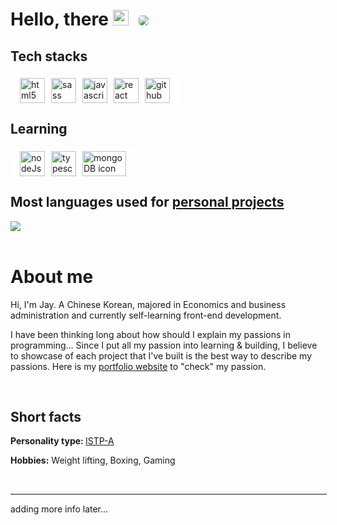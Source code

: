 <h1 > Hello, there <img src="https://media.giphy.com/media/hvRJCLFzcasrR4ia7z/giphy.gif"  width="25px">   
<span style="margin-left:10px;">
<a href="#">
    <img style="border-radius:5px;" src="https://estruyf-github.azurewebsites.net/api/VisitorHit?user=a331998513&repo=github-visitors-badge&countColorcountColor&countColor=%237B1E7A" >
</a>
</span>
</h1>

## Tech stacks
<p align="left" style="background-color:white; max-width:fit-content;display:flex; border-radius:5px;padding:5px 10px 0;">
  <a href="#" style="margin:0 5px"><img src="https://cdn.svgporn.com/logos/html-5.svg" alt="html5 icon" width="40" height="40"></a>
  <a href="#" style="margin:0 5px"><img src="https://cdn.svgporn.com/logos/sass.svg" alt="sass icon" width="40" height="40"></a>
  <a href="#" style="margin:0 5px"><img src="https://cdn.svgporn.com/logos/javascript.svg" alt="javascript icon" width="40" height="40"></a>
  <a href="#" style="margin:0 5px"><img src="https://cdn.svgporn.com/logos/react.svg" alt="react icon" width="40" height="40"></a>
  <a href="#" style="margin:0 5px"><img src="https://cdn.svgporn.com/logos/github-icon.svg" alt="github icon" width="40" height="40"></a>
</p>

## Learning
<p align="left" style="background-color:white; max-width:fit-content;display:flex; border-radius:5px;padding:5px 10px 0;">
  <a href="#" style="margin:0 5px"><img src="https://cdn.svgporn.com/logos/nodejs.svg" alt="nodeJs icon" width="40" height="40"></a>
  <a href="#" style="margin:0 5px"><img src="https://cdn.svgporn.com/logos/typescript-icon.svg" alt="typescript icon" width="40" height="40"></a>
  <a href="#" style="margin:0 5px"><img src="https://cdn.svgporn.com/logos/mongodb.svg" alt="mongoDB icon" width="70" height="40"></a>
</p>

<h2> Most languages used for <a href="https://github.com/a331998513/projects" target="_blank" rel="nofollow noreferrer noopener">personal projects</a></h2>
<p align="left">
  <a href="https://github.com/a331998513/projects">
    <img align="center" src="https://github-readme-stats.vercel.app/api/top-langs/?username=a331998513" />
  </a>
  <br/>
  <br/>
</p>


# About me 
Hi, I'm Jay. A Chinese Korean, majored in Economics and business administration and currently self-learning front-end development. 

I have been thinking long about how should I explain my passions in programming... Since I put all my passion into learning & building, I believe to showcase of each project that I've built is the best way to describe my passions. Here is my <a href="http://jayyy.site/" target="_blank" rel="nofollow noreferrer noopener">portfolio website</a> to "check" my passion.

<br/>

## Short facts

<b >Personality type: </b>
<a href="https://www.16personalities.com/istp-personality" target="_blank" rel="nofollow noreferrer noopener">ISTP-A</a>

<b>Hobbies:</b>
Weight lifting, Boxing, Gaming

<br/>
<p style="width:100%; border:1px solid gray;"></p>
adding more info later...


